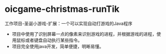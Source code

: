 # oicgame-christmas-runTik
工作项目-圣诞小游戏-扩展：一个可以实现自动打游戏的Java程序

- 项目中使用了识别屏幕一点的像素来识别游戏的进程，并根据游戏的进程，使用鼠标或者键盘自动执行某些指令。
- 项目完全使用java开发，简单便捷，明晰易懂。
